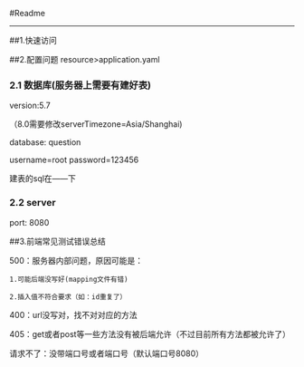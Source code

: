 #Readme

---

##1.快速访问

##2.配置问题
resource>application.yaml
### 2.1 数据库(服务器上需要有建好表)
version:5.7

（8.0需要修改serverTimezone=Asia/Shanghai)

database: question

username=root password=123456

建表的sql在——下
### 2.2 server
port: 8080

##3.前端常见测试错误总结
    
500：服务器内部问题，原因可能是：
    
    1.可能后端没写好(mapping文件有错)

    2.插入值不符合要求（如：id重复了）

400：url没写对，找不对对应的方法

405：get或者post等一些方法没有被后端允许（不过目前所有方法都被允许了）

请求不了：没带端口号或者端口号（默认端口号8080）